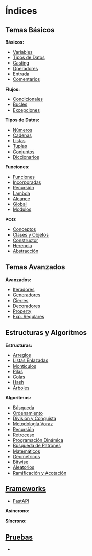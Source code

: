 # Índices

## Temas Básicos

**Básicos:**

- [Variables](basicos/variables.md)
- [Tipos de Datos](basicos/tipos_datos.md)
- [Casting](basicos/casting.md)
- [Operadores](basicos/operadores.md)
- [Entrada](basicos/entrada.md)
- [Comentarios](basicos/comentarios.md)

**Flujos:**

- [Condicionales](flujos/condicionales.md)
- [Bucles](flujos/bucles.md)
- [Excepciones](flujos/excepciones.md)

**Tipos de Datos:**

- [Números](tipos_datos/numeros.md)
- [Cadenas](tipos_datos/cadenas.md)
- [Listas](tipos_datos/listas.md)
- [Tuplas](tipos_datos/tuplas.md)
- [Conjuntos](tipos_datos/conjuntos.md)
- [Diccionarios](tipos_datos/diccionarios.md)

**Funciones:**

- [Funciones](funciones/funciones.md)
- [Incorporadas](funciones/incorporadas.md)
- [Recursión](funciones/funciones.md)
- [Lambda](funciones/funciones.md)
- [Alcance](funciones/funciones.md)
- [Global](funciones/funciones.md)
- [Modulos](funciones/funciones.md)

**POO:**

- [Conceptos](poo/conceptos.md)
- [Clases y Objetos](poo/clases_objetos.md)
- [Constructor](poo/contructor.md)
- [Herencia](poo/herencia.md)
- [Abstracción](poo/abstraccion.md)

## Temas Avanzados

**Avanzados:**

- [Iteradores](avanzados/iteradores.md)
- [Generadores](avanzados/generadores.md)
- [Cierres](avanzados/cierres.md)
- [Decoradores](avanzados/decoradores.md)
- [Property](avanzados/property.md)
- [Exp. Regulares](avanzados/exp_regulares.md)

## Estructuras y Algoritmos

**Estructuras:**

- [Arreglos](estructuras/arreglos.md)
- [Listas Enlazadas](estructuras/listas_enlazadas.md)
- [Montículos](estructuras/monticulos.md)
- [Pilas](estructuras/pilas.md)
- [Colas](estructuras/colas.md)
- [Hash](estructuras/hash.md)
- [Árboles](estructuras/arboles.md)

**Algoritmos:**

- [Búsqueda](algoritmos/busqueda.md)
- [Ordenamiento](algoritmos/ordenamiento.md)
- [División y Conquista](algoritmos/division_conquista.md)
- [Metodología Voraz](algoritmos/metologia_voraz.md)
- [Recursión](algoritmos/recursion.md)
- [Retroceso](algoritmos/retroceso.md)
- [Programación Dinámica](algoritmos/programacion_dinamica.md)
- [Búsqueda de Patrones](algoritmos/busqueda_patrones.md)
- [Matemáticos](algoritmos/matematicos.md)
- [Geométricos](algoritmos/geometricos.md)
- [Bitwise](algoritmos/bitwise.md)
- [Aleatorios](algoritmos/aleatorios.md)
- [Ramificación y Acotación](algoritmos/ramificacion_acotacion.md)

## [Frameworks](marcos_trabajo/frameworks.md)

- [FastAPI](marcos_trabajo)

**Asíncrono:**

**Síncrono:**

## [Pruebas](pruebas/pruebas.md)

- 
